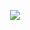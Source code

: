 <p align="center">
  <img src= https://github.com/user-attachments/assets/877999bf-2779-442e-b517-3e3f7efa6363>
</p>

